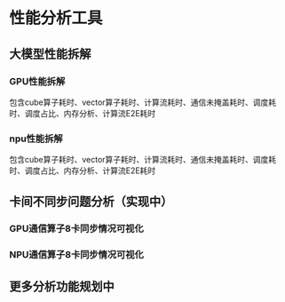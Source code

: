 # 性能分析工具

## 大模型性能拆解
### GPU性能拆解
包含cube算子耗时、vector算子耗时、计算流耗时、通信未掩盖耗时、调度耗时、调度占比、内存分析、计算流E2E耗时
### npu性能拆解
包含cube算子耗时、vector算子耗时、计算流耗时、通信未掩盖耗时、调度耗时、调度占比、内存分析、计算流E2E耗时

## 卡间不同步问题分析（实现中）
### GPU通信算子8卡同步情况可视化
### NPU通信算子8卡同步情况可视化

## 更多分析功能规划中